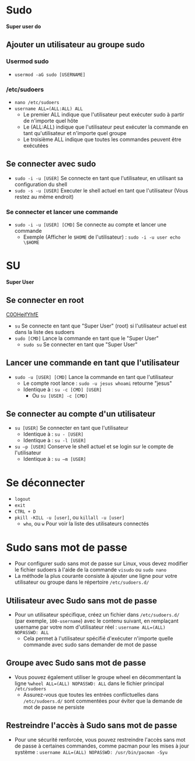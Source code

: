 # Sudo
**__Super user do__**
## Ajouter un utilisateur au groupe sudo
### Usermod sudo
- `usermod -aG sudo [USERNAME]`
### /etc/sudoers
- `nano /etc/sudoers`
- `username ALL=(ALL:ALL) ALL`
  - Le premier ALL indique que l'utilisateur peut exécuter sudo à partir de n'importe quel hôte
  - Le (ALL:ALL) indique que l'utilisateur peut exécuter la commande en tant qu'utilisateur et n'importe quel groupe
  - Le troisième ALL indique que toutes les commandes peuvent être exécutées
## Se connecter avec sudo
- `sudo -i -u [USER]` Se connecte en tant que l'utilisateur, en utilisant sa configuration du shell
- `sudo -s -u [USER]` Executer le shell actuel en tant que l'utilisateur (Vous restez au même endroit)
### Se connecter et lancer une commande
- `sudo -i -u [USER] [CMD]` Se connecte au compte et lancer une commande
  - Exemple (Afficher le `$HOME` de l'utilisateur) : `sudo -i -u user echo \$HOME`

# SU
**__Super User__**
## Se connecter en root
[C0OHejfYhfE](https://youtube.com/watch?v=C0OHejfYhfE)
- `su` Se connecte en tant que "Super User" (root)  si l'utilisateur actuel est dans la liste des sudoers
- `sudo [CMD]` Lance la commande en tant que le "Super User"
  - `sudo su` Se connecter en tant que "Super User"
## Lancer une commande en tant que l'utilisateur
- `sudo -u [USER] [CMD]` Lance la commande en tant que l'utilisateur
  - Le compte root lance : `sudo -u jesus whoami` retourne "jesus"
  - Identique à : `su -c [CMD] [USER]`
    - Ou `su [USER] -c [CMD]`
## Se connecter au compte d'un utilisateur
- `su [USER]` Se connecter en tant que l'utilisateur
  - Identique à : `su - [USER]`
  - Identique à : `su -l [USER]`
- `su –p [USER]` Conserve le shell actuel et se login sur le compte de l'utilisateur
  - Identique à : `su –m [USER]`

# Se déconnecter
- `logout`
- `exit`
- `CTRL + D`
- `pkill -KILL -u [user]`, ou `killall -u [user]`
  - `who`, ou `w` Pour voir la liste des utilisateurs connectés

# Sudo sans mot de passe
- Pour configurer sudo sans mot de passe sur Linux, vous devez modifier le fichier sudoers à l'aide de la commande `visudo` ou `sudo nano`
- La méthode la plus courante consiste à ajouter une ligne pour votre utilisateur ou groupe dans le répertoire `/etc/sudoers.d/`
## Utilisateur avec Sudo sans mot de passe
- Pour un utilisateur spécifique, créez un fichier dans `/etc/sudoers.d/` (par exemple, `100-username`) avec le contenu suivant, en remplaçant username par votre nom d'utilisateur réel : `username ALL=(ALL) NOPASSWD: ALL`
  - Cela permet à l'utilisateur spécifié d'exécuter n'importe quelle commande avec sudo sans demander de mot de passe
## Groupe avec Sudo sans mot de passe
- Vous pouvez également utiliser le groupe wheel en décommentant la ligne `%wheel ALL=(ALL) NOPASSWD: ALL` dans le fichier principal `/etc/sudoers`
  - Assurez-vous que toutes les entrées conflictuelles dans `/etc/sudoers.d/` sont commentées pour éviter que la demande de mot de passe ne persiste
## Restreindre l'accès à Sudo sans mot de passe
- Pour une sécurité renforcée, vous pouvez restreindre l'accès sans mot de passe à certaines commandes, comme pacman pour les mises à jour système : `username ALL=(ALL) NOPASSWD: /usr/bin/pacman -Syu`